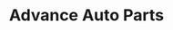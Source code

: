 ---
title: "Advance Auto Parts"
url: /houston/advance-auto-parts-west-little-york-road/
shop: Autoteile
---